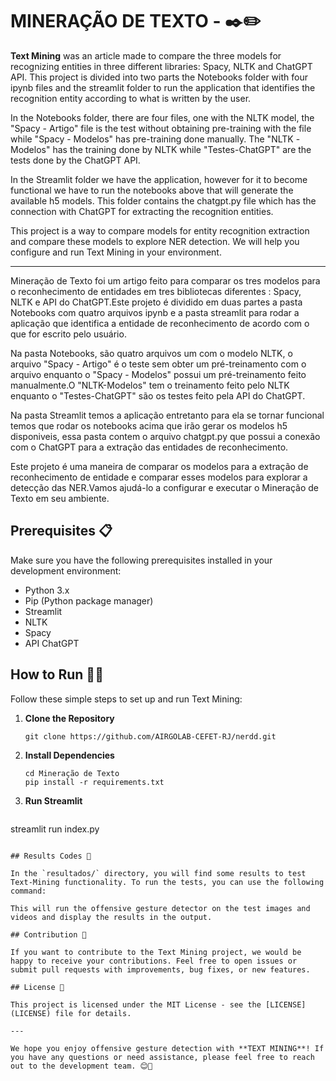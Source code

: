 # MINERAÇÃO DE TEXTO - ✒️✏️

**Text Mining** was an article made to compare the three models for recognizing entities in three different libraries: Spacy, NLTK and ChatGPT API. This project is divided into two parts the Notebooks folder with four ipynb files and the streamlit folder to run the application that identifies the recognition entity according to what is written by the user.

In the Notebooks folder, there are four files, one with the NLTK model, the "Spacy - Artigo" file is the test without obtaining pre-training with the file while "Spacy - Modelos" has pre-training done manually. The "NLTK -Modelos" has the training done by NLTK while "Testes-ChatGPT" are the tests done by the ChatGPT API.

In the Streamlit folder we have the application, however for it to become functional we have to run the notebooks above that will generate the available h5 models. This folder contains the chatgpt.py file which has the connection with ChatGPT for extracting the recognition entities.

This project is a way to compare models for entity recognition extraction and compare these models to explore NER detection. We will help you configure and run Text Mining in your environment.

------------------------------------------------------------------------------

Mineração de Texto foi um artigo feito para comparar os tres modelos para o reconhecimento de entidades em tres bibliotecas diferentes : Spacy, NLTK e API do ChatGPT.Este projeto é dividido em duas partes a pasta Notebooks com quatro arquivos ipynb e a pasta streamlit para rodar a aplicação que identifica a entidade de reconhecimento de acordo com o que for escrito pelo usuário.

Na pasta  Notebooks, são quatro arquivos um com o modelo NLTK, o arquivo "Spacy - Artigo" é o teste sem obter um pré-treinamento com o arquivo enquanto o  "Spacy - Modelos" possui um pré-treinamento feito manualmente.O "NLTK-Modelos" tem o treinamento feito pelo NLTK enquanto o "Testes-ChatGPT" são os testes feito pela API do ChatGPT. 

Na pasta Streamlit temos a aplicação entretanto para ela se tornar funcional temos que rodar os notebooks acima que irão gerar os modelos h5 disponiveis, essa pasta contem o arquivo chatgpt.py que possui a conexão com o ChatGPT para a extração das entidades de reconhecimento.

Este projeto é uma maneira de comparar os modelos para a extração de reconhecimento de entidade e comparar esses modelos para explorar a detecção das NER.Vamos ajudá-lo a configurar e executar o Mineração de Texto em seu ambiente.

## Prerequisites 📋

Make sure you have the following prerequisites installed in your development environment:

- Python 3.x
- Pip (Python package manager)
- Streamlit
- NLTK
- Spacy
- API ChatGPT

## How to Run 🏃‍♀️

Follow these simple steps to set up and run Text Mining:

1. **Clone the Repository**

   ```shell
   git clone https://github.com/AIRGOLAB-CEFET-RJ/nerdd.git
   ```

2. **Install Dependencies**

   ```shell
   cd Mineração de Texto
   pip install -r requirements.txt
   ```

3. **Run Streamlit**

   ```shell
  streamlit run index.py
   ```

## Results Codes 🧪

In the `resultados/` directory, you will find some results to test Text-Mining functionality. To run the tests, you can use the following command:

This will run the offensive gesture detector on the test images and videos and display the results in the output.

## Contribution 🤝

If you want to contribute to the Text Mining project, we would be happy to receive your contributions. Feel free to open issues or submit pull requests with improvements, bug fixes, or new features.

## License 📄

This project is licensed under the MIT License - see the [LICENSE](LICENSE) file for details.

---

We hope you enjoy offensive gesture detection with **TEXT MINING**! If you have any questions or need assistance, please feel free to reach out to the development team. 😊👋
